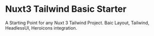# Nuxt3 Tailwind Basic Starter
 A Starting Point for any Nuxt 3 Tailwind Project. Baic Layout, Tailwind, HeadlessUI, Heroicons integration.
